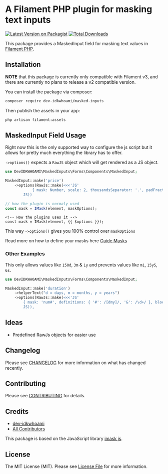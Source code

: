# A Filament PHP plugin for masking text inputs

[![Latest Version on Packagist](https://img.shields.io/packagist/v/dev-idkwhoami/masked-inputs.svg?style=flat-square)](https://packagist.org/packages/dev-idkwhoami/masked-inputs)
[![Total Downloads](https://img.shields.io/packagist/dt/dev-idkwhoami/masked-inputs.svg?style=flat-square)](https://packagist.org/packages/dev-idkwhoami/masked-inputs)

This package provides a MaskedInput field for masking text values in [Filament PHP](https://github.com/filamentphp/filament).

## Installation

**NOTE** that this package is currently only compatible with Filament v3, and there are currently no plans to release a v2
compatible version.

You can install the package via composer:

```bash
composer require dev-idkwhoami/masked-inputs
```

Then publish the assets in your app:

```bash
php artisan filament:assets
```

## MaskedInput Field Usage

Right now this is the only supported way to configure the js script but it allows for pretty much everything the library has to offer.

`->options()` expects a `RawJS` object which will get rendered as a JS object.

```php
use DevIDKWHOAMI\MaskedInputs\Forms\Components\MaskedInput;

MaskedInput::make('price')
    ->options(RawJs::make(<<<'JS'
            { mask: Number, scale: 2, thousandsSeparator: '.', padFractionalZeros: true, normalizeZeros: true, radix: ',', mapToRadix: ['.'], autofix: true }
        JS))
```

```js
// how the plugin is normaly used
const mask = IMask(element, maskOptions);
```

```bladehtml
<!-- How the plugins uses it -->
const mask = IMask(element, {{ $options }});
```

This way `->options()` gives you 100% control over `maskOptions`

Read more on how to define your masks here [Guide Masks](https://imask.js.org/guide.html#masked)

### Other Examples

This only allows values like `150d`, `3m` & `1y` and prevents values like `m1`, `15y5`, `6s`.
```php
use DevIDKWHOAMI\MaskedInputs\Forms\Components\MaskedInput;

MaskedInput::make('duration')
    ->helperText("d = days, m = months, y = years")
    ->options(RawJs::make(<<<'JS'
        { mask: 'num#', definitions: { '#': /[dmy]/, '&': /\d+/ }, blocks: { num: { mask: Number, expose: true }} }
        JS)),
```

## Ideas
- Predefined RawJs objects for easier use

## Changelog

Please see [CHANGELOG](CHANGELOG.md) for more information on what has changed recently.

## Contributing

Please see [CONTRIBUTING](.github/CONTRIBUTING.md) for details.

## Credits

- [dev-idkwhoami](https://github.com/dev-idkwhoami)
- [All Contributors](../../contributors)

This package is based on the JavaScript library [imask js](https://imask.js.org/).

## License

The MIT License (MIT). Please see [License File](LICENSE.md) for more information.
